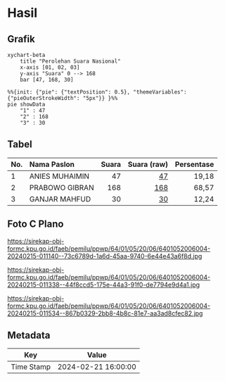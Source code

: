 # Hasil

## Grafik

```mermaid
xychart-beta
    title "Perolehan Suara Nasional"
    x-axis [01, 02, 03]
    y-axis "Suara" 0 --> 168
    bar [47, 168, 30]
```

```mermaid
%%{init: {"pie": {"textPosition": 0.5}, "themeVariables": {"pieOuterStrokeWidth": "5px"}} }%%
pie showData
    "1" : 47
    "2" : 168
    "3" : 30
```

## Tabel

| No. | Nama Paslon    | Suara | Suara (raw) | Persentase |
|:--- |:-------------- | -----:| -----------:| ----------:|
| 1   | ANIES MUHAIMIN | 47    | [47][p-1]   | 19,18      |
| 2   | PRABOWO GIBRAN | 168   | [168][p-2]  | 68,57      |
| 3   | GANJAR MAHFUD  | 30    | [30][p-3]   | 12,24      |


[p-1]: https://github.com/gigit-pemilu/pemilu-2024/blob/main/pilpres/hitung-suara/sub/64-kalimantan-timur/sub/01-paser/sub/05-kuaro/sub/2006-modang/sub/004-tps/sub/paslon-1.txt
[p-2]: https://github.com/gigit-pemilu/pemilu-2024/blob/main/pilpres/hitung-suara/sub/64-kalimantan-timur/sub/01-paser/sub/05-kuaro/sub/2006-modang/sub/004-tps/sub/paslon-2.txt
[p-3]: https://github.com/gigit-pemilu/pemilu-2024/blob/main/pilpres/hitung-suara/sub/64-kalimantan-timur/sub/01-paser/sub/05-kuaro/sub/2006-modang/sub/004-tps/sub/paslon-3.txt

## Foto C Plano

https://sirekap-obj-formc.kpu.go.id/faeb/pemilu/ppwp/64/01/05/20/06/6401052006004-20240215-011140--73c6789d-1a6d-45aa-9740-6e44e43a6f8d.jpg

https://sirekap-obj-formc.kpu.go.id/faeb/pemilu/ppwp/64/01/05/20/06/6401052006004-20240215-011338--44f8ccd5-175e-44a3-91f0-de7794e9d4a1.jpg

https://sirekap-obj-formc.kpu.go.id/faeb/pemilu/ppwp/64/01/05/20/06/6401052006004-20240215-011534--867b0329-2bb8-4b8c-81e7-aa3ad8cfec82.jpg


## Metadata

| Key        | Value               |
| ---------- | ------------------- |
| Time Stamp | 2024-02-21 16:00:00 |



